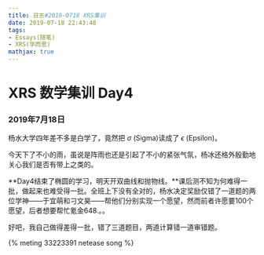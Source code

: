 ```yaml
---
title: 日志#2019-0718 XRS集训
date: 2019-07-18 22:43:48
tags:
- Essays(随笔)
- XRS(学而思)
mathjax: true
---
```


# XRS 数学集训 Day4

### 2019年7月18日

杨水大学四年差不多是白学了，竟然把 $\sigma$ (Sigma)读成了 $\epsilon$ (Epsilon)。

今天下了不小的雨，虽说是阵雨也还是引起了不小的紧张气氛，杨冰还格外殷勤地关心我们是否有带上之类的。

**Day4结束了椭圆的学习，明天开双曲线和抛物线。**课后测不知为何难得一批，做起来也难受得一批。全班上下没有全对的，杨水决定奖励仅错了一道题的两位学神——于宜萌和刁文昊——帮他们分别实现一个愿望，然而前者许愿要100个愿望，后者想要帮忙氪金648.。。

好吧，我自己做得差得一批，错了三道题目，两道计算错一道审错题。

{% meting 33223391 netease song %}
